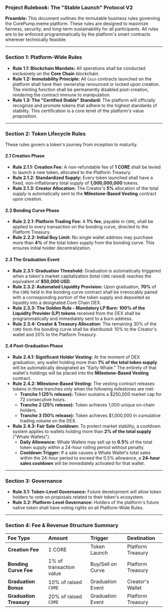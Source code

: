 ### **Project Rulebook: The "Stable Launch" Protocol V2**

**Preamble:** This document outlines the immutable business rules governing the CorePump.meme platform. These rules are designed to maximize fairness, security, and long-term sustainability for all participants. All rules are to be enforced programmatically by the platform's smart contracts wherever technically feasible.

---

### **Section 1: Platform-Wide Rules**

* **Rule 1.1: Blockchain Mandate:** All operations shall be conducted exclusively on the **Core Chain** blockchain.
* **Rule 1.2: Immutability Principle:** All `Coin` contracts launched on the platform shall have their ownership renounced or locked upon creation. The minting function shall be permanently disabled post-creation, rendering the contract immune to manipulation.
* **Rule 1.3: The "Certified Stable" Standard:** The platform will officially recognize and promote tokens that adhere to the highest standards of stability. This certification is a core tenet of the platform's value proposition.

---

### **Section 2: Token Lifecycle Rules**

These rules govern a token's journey from inception to maturity.

#### **2.1 Creation Phase**

* **Rule 2.1.1: Creation Fee:** A non-refundable fee of **1 CORE** shall be levied to launch a new token, allocated to the Platform Treasury.
* **Rule 2.1.2: Standardized Supply:** Every token launched shall have a fixed, non-inflationary total supply of **1,000,000,000** tokens.
* **Rule 2.1.3: Creator Allocation:** The Creator's **5%** allocation of the total supply is automatically sent to the **Milestone-Based Vesting** contract upon creation.

#### **2.2 Bonding Curve Phase**

* **Rule 2.2.1: Platform Trading Fee:** A **1% fee**, payable in `CORE`, shall be applied to every transaction on the bonding curve, directed to the Platform Treasury.
* **Rule 2.2.2: Initial Buy Limit:** No single wallet address may purchase more than **4%** of the total token supply from the bonding curve. This ensures initial holder decentralization.

#### **2.3 The Graduation Event**

* **Rule 2.3.1: Graduation Threshold:** Graduation is automatically triggered when a token's market capitalization (total `CORE` raised) reaches the equivalent of **$50,000 USD**.
* **Rule 2.3.2: Automated Liquidity Provision:** Upon graduation, **70%** of the `CORE` held in the bonding curve contract shall be irrevocably paired with a corresponding portion of the token supply and deposited as liquidity into a designated Core Chain DEX.
* **Rule 2.3.3: The Golden Rule - Mandatory LP Burn:** **100% of the Liquidity Provider (LP) tokens** received from the DEX shall be programmatically and immediately sent to a burn address.
* **Rule 2.3.4: Creator & Treasury Allocation:** The remaining 30% of the `CORE` from the bonding curve shall be distributed: 10% to the Creator's wallet and 20% to the Platform Treasury.

#### **2.4 Post-Graduation Phase**

* **Rule 2.4.1: Significant Holder Vesting:** At the moment of DEX graduation, any wallet holding more than **1% of the total token supply** will be automatically designated an "Early Whale." The entirety of that wallet's holdings will be placed into the **Milestone-Based Vesting** contract.
* **Rule 2.4.2: Milestone-Based Vesting:** The vesting contract releases tokens in three tranches only when the following milestones are met:
    * **Tranche 1 (25% release):** Token sustains a $250,000 market cap for 72 consecutive hours.
    * **Tranche 2 (25% release):** Token achieves 1,000 unique on-chain holders.
    * **Tranche 3 (50% release):** Token achieves $1,000,000 in cumulative trading volume on the DEX.
* **Rule 2.4.3: Fair Sale Cooldown:** To protect market stability, a cooldown system applies to wallets holding more than **2% of the total supply** ("Whale Wallets").
    * **Daily Allowance:** Whale Wallets may sell up to **0.5%** of the total token supply within a 24-hour rolling period without penalty.
    * **Cooldown Trigger:** If a sale causes a Whale Wallet's total sales within the 24-hour period to exceed the 0.5% allowance, a **24-hour sales cooldown** will be immediately activated for that wallet.

---

### **Section 3: Governance**

* **Rule 3.1: Token-Level Governance:** Future development will allow token holders to vote on proposals related to their token's ecosystem.
* **Rule 3.2: Platform-Level Governance:** Holders of the platform's future native token shall have voting rights on all Platform-Wide Rules.

---

### **Section 4: Fee & Revenue Structure Summary**

| Fee Type | Amount | Trigger | Destination |
| :--- | :--- | :--- | :--- |
| **Creation Fee** | 1 CORE | Token Launch | Platform Treasury |
| **Bonding Curve Fee** | 1% of transaction value | Buy/Sell on Curve | Platform Treasury |
| **Graduation Bonus** | 10% of raised `CORE` | Graduation Event | Creator's Wallet |
| **Graduation Treasury**| 20% of raised `CORE` | Graduation Event | Platform Treasury |